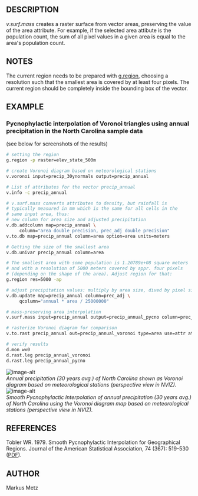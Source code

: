## DESCRIPTION

*v.surf.mass* creates a raster surface from vector areas, preserving the
value of the area attribute. For example, if the selected area attibute
is the population count, the sum of all pixel values in a given area is
equal to the area's population count.

## NOTES

The current region needs to be prepared with
[g.region](https://grass.osgeo.org/grass-stable/manuals/g.region.html),
choosing a resolution such that the smallest area is covered by at least
four pixels. The current region should be completely inside the bounding
box of the vector.

## EXAMPLE

### Pycnophylactic interpolation of Voronoi triangles using annual precipitation in the North Carolina sample data

(see below for screenshots of the results)

```sh
# setting the region
g.region -p raster=elev_state_500m

# create Voronoi diagram based on meteorological stations
v.voronoi input=precip_30ynormals output=precip_annual

# List of attributes for the vector precip_annual
v.info -c precip_annual

# v.surf.mass converts attributes to density, but rainfall is
# typically measured in mm which is the same for all cells in the
# same input area, thus:
# new column for area size and adjusted precipitation
v.db.addcolumn map=precip_annual \
     column="area double precision, prec_adj double precision"
v.to.db map=precip_annual column=area option=area units=meters

# Getting the size of the smallest area
v.db.univar precip_annual column=area

# The smallest area with some population is 1.20789e+08 square meters
# and with a resolution of 5000 meters covered by appr. four pixels
# (depending on the shape of the area). Adjust region for that:
g.region res=5000 -ap

# adjust precipitation values: multiply by area size, dived by pixel size
v.db.update map=precip_annual column=prec_adj \
     qcolumn="annual * area / 25000000"

# mass-preserving area interpolation
v.surf.mass input=precip_annual output=precip_annual_pycno column=prec_adj iterations=200

# rasterize Voronoi diagram for comparison
v.to.rast precip_annual out=precip_annual_voronoi type=area use=attr attrcolumn=annual

# verify results
d.mon wx0
d.rast.leg precip_annual_voronoi
d.rast.leg precip_annual_pycno
```

![image-alt](v_surf_mass_voronoi.png)  
*Annual precipitation (30 years avg.) of North Carolina shown as Voronoi
diagram based on meteorological stations (perspective view in NVIZ).*
![image-alt](v_surf_mass_pycno.png)  
*Smooth Pycnophylactic Interpolation of annual precipitation (30 years
avg.) of North Carolina using the Voronoi diagram map based on
meteorological stations (perspective view in NVIZ).*

## REFERENCES

Tobler WR. 1979. Smooth Pycnophylactic Interpolation for Geographical
Regions. Journal of the American Statistical Association, 74 (367):
519-530
([PDF](https://people.geog.ucsb.edu/~kclarke/Geography232/Pycno.pdf)).

## AUTHOR

Markus Metz
